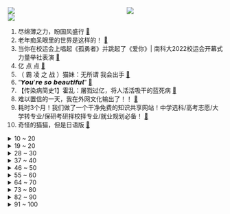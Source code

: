 <div >
	<a style="float:left;width:55%;" href = "https://github.com/anuraghazra/github-readme-stats">
	 <img src = "https://github-readme-stats.vercel.app/api?username=iuuuuuaena&theme=buefy&show_icons=true"/>
	</a>
	<a  style="float:right;width:45%" href = "https://github.com/anuraghazra/github-readme-stats">
	 <img  src="https://github-readme-stats.vercel.app/api/top-langs/?username=anuraghazra&layout=compact"/>
	</a>
	</div>

[![](https://img.shields.io/badge/jxd-@jxdgogogo.xyz-yellowgreen.svg)](https://www.jxdgogogo.xyz)<br>
1. 尽绵薄之力，盼国风盛行 [:link:](//www.bilibili.com/video/BV1ed4y1r7gF) <br>
2. 老年痴呆眼里的世界是这样的！ [:link:](//www.bilibili.com/video/BV1e841187R8) <br>
3. 当你在校运会上唱起《孤勇者》并跳起了《爱你》| 南科大2022校运会开幕式力量举社表演 [:link:](//www.bilibili.com/video/BV1id4y1r7fm) <br>
4. 亿 点 点 [:link:](//www.bilibili.com/video/BV13G4y1f7nP) <br>
5. （ 霸 凌 之 战 ）猫妹：无所谓 我会出手 [:link:](//www.bilibili.com/video/BV18841187nP) <br>
6. “𝙔𝙤𝙪'𝙧𝙚 𝙨𝙤 𝙗𝙚𝙖𝙪𝙩𝙞𝙛𝙪𝙡” [:link:](//www.bilibili.com/video/BV1we4y147D7) <br>
7. 【传染病简史1】霍乱：屠戮过亿，将人活活吸干的蓝死病 [:link:](//www.bilibili.com/video/BV1Yv4y1S713) <br>
8. 难以置信的一天，我在外网文化输出了！！ [:link:](//www.bilibili.com/video/BV1eG411w7vh) <br>
9. 耗时3个月！我们做了一个干净免费的知识共享网站！中学选科/高考志愿/大学转专业/保研考研择校择专业/就业规划必备！ [:link:](//www.bilibili.com/video/BV1M24y127xb) <br>
10. 奇怪的猫猫，但是日语版 [:link:](//www.bilibili.com/video/BV1sP4y127HN) <br>
<details>
<summary>10 ~ 20</summary>

11. 《原神》角色演示-「莱依拉：遥熠星轨」 [:link:](//www.bilibili.com/video/BV1RG4y1Z7ph) <br>
12. 【医案寻踪】如何降低近视度数？I 近视，不过就是一门生意 [:link:](//www.bilibili.com/video/BV1xd4y1k7W8) <br>
13. 开一家殡葬店真的赚钱吗？我实地呆上一周给你答案！ [:link:](//www.bilibili.com/video/BV1sP4y12743) <br>
14. 这是一条不能燃的视频 [:link:](//www.bilibili.com/video/BV1EP4y127j5) <br>
15. 关于抽象话的深度研究：为什么我们无法在网上好好说话？ [:link:](//www.bilibili.com/video/BV1Vd4y1b71B) <br>
16. 安徽大哥半挂改房车，专做移动大酒店，一场6000块，月接待8000桌 [:link:](//www.bilibili.com/video/BV1WW4y147a9) <br>
17. 关于我人生第一把吉他的事故… [:link:](//www.bilibili.com/video/BV1sP4y127gJ) <br>
18. 【木雕】试作纳西妲 [:link:](//www.bilibili.com/video/BV1iP4y127QL) <br>
19. 【真人QQ飞车】小橘子超进化！ [:link:](//www.bilibili.com/video/BV12d4y1F713) <br>
</details>
<details>
<summary>19 ~ 20</summary>

20. 巴尔泽布，我再也不登神啦！原神全58位角色秒杀散兵周本合集 [:link:](//www.bilibili.com/video/BV1v841187An) <br>
21. 做视频能遇到欣赏自己视频多粉丝真的也是一种幸运 [:link:](//www.bilibili.com/video/BV13d4y1F7hV) <br>
22. 黑帮教父的心酸发家史，这也太励志了吧！ [:link:](//www.bilibili.com/video/BV1zg411s7iG) <br>
23. 封印解除Plus [:link:](//www.bilibili.com/video/BV1yt4y1P7mD) <br>
24. 我的第一条“vlog”，能上热门吗？ [:link:](//www.bilibili.com/video/BV1bG4y1f7fj) <br>
25. 用五边形画缠绕的五角星# 一学就会 [:link:](//www.bilibili.com/video/BV1v84y1y7pt) <br>
26. 第一次见现实开挂的！ [:link:](//www.bilibili.com/video/BV1yG4y1Z7pE) <br>
27. 《不听话挑战》 [:link:](//www.bilibili.com/video/BV1Ae4y1s71T) <br>
28. 【纯黑】《战神：诸神黄昏》战神难度无伤攻略解说 第二期 [:link:](//www.bilibili.com/video/BV1iP4y1y7yC) <br>
</details>
<details>
<summary>28 ~ 30</summary>

29. 原神攻略UP主：这么肝，值得吗？ [:link:](//www.bilibili.com/video/BV1Wd4y1k756) <br>
30. 男生的各种超能力，男生还有哪些钞能力？#内容过于真实#搞笑#段子#场景 [:link:](//www.bilibili.com/video/BV1od4y1r7jK) <br>
31. 喔↑诶！喔↑喔↑ [:link:](//www.bilibili.com/video/BV1JP411c7Hx) <br>
32. 客 服 的 名 场 面 变 身 4.0 [:link:](//www.bilibili.com/video/BV13G4y1b7v8) <br>
33. 珠海航展，你确定不是中东双十一？ [:link:](//www.bilibili.com/video/BV1wG4y1b7GF) <br>
34. 宝可梦世界锦标赛决赛 小智vs丹帝，完整版6V6全面对战 [:link:](//www.bilibili.com/video/BV1BP411c79f) <br>
35. 用内心的力量，奔赴未知的远方 | 影石Think bold. [:link:](//www.bilibili.com/video/BV1xW4y1s7se) <br>
36. 我是一名煤矿工人，这是我的最后一个夜班，也是最后一个井，平安退休 [:link:](//www.bilibili.com/video/BV1Et4y1N7Ws) <br>
37. 整完这个活，脑细胞死了一半 [:link:](//www.bilibili.com/video/BV168411b7Mj) <br>
</details>
<details>
<summary>37 ~ 40</summary>

38. 东北不能失去酸菜！《二周目》 [:link:](//www.bilibili.com/video/BV18W4y1s7eP) <br>
39. “请等我失败死掉后，再来笑我吧” [:link:](//www.bilibili.com/video/BV1H84y1y7sU) <br>
40. 求求你别玩假原神了！这才是真原神！都市传说！ [:link:](//www.bilibili.com/video/BV1aD4y1t7DY) <br>
41. 只因篮球，但是二向箔！ [:link:](//www.bilibili.com/video/BV1g14y157df) <br>
42. 张 宇 宙 [:link:](//www.bilibili.com/video/BV1ce4y1s7CS) <br>
43. B站小伙伴，中部空军正式入驻！芜湖起飞~ [:link:](//www.bilibili.com/video/BV1Td4y1F7CL) <br>
44. 【罗伊Roi】最后的皇家3D Live! [:link:](//www.bilibili.com/video/BV1cd4y1c7yy) <br>
45. 从木头里取出一个小可爱，看着他慢慢长大～ [:link:](//www.bilibili.com/video/BV1hW4y147bX) <br>
46. 【阿斗】史上最羞耻名场面，国外演员太敢拍了！美剧史诗巨作《权力的游戏》第19期 [:link:](//www.bilibili.com/video/BV1v841187vf) <br>
</details>
<details>
<summary>46 ~ 50</summary>

47. 1步1步1步1步，用一种很新的方式打开生活 [:link:](//www.bilibili.com/video/BV1fv4y1U7KA) <br>
48. 来猩猩直播间，回收你们的室友 [:link:](//www.bilibili.com/video/BV1TG4y1b7DK) <br>
49. 你小子就这么糊弄校领导的是罢 [:link:](//www.bilibili.com/video/BV1he4y1W73u) <br>
50. 100支弓箭！实拍亚索风墙！我们终会因热爱走到一起！ [:link:](//www.bilibili.com/video/BV1Gv4y1m714) <br>
51. 都怪我爱心泛滥，我有责任 [:link:](//www.bilibili.com/video/BV16G4y1t7cf) <br>
52. 《百面千相》首曝PV——千相阅尽，方知众生百面 [:link:](//www.bilibili.com/video/BV1UK411m7xQ) <br>
53. “你看，这个世界好温柔!” [:link:](//www.bilibili.com/video/BV1hG411F7uR) <br>
54. 不为人知！水浒传多出来的20回，讲了什么？《水浒传》P46 [:link:](//www.bilibili.com/video/BV1M14y1W7WR) <br>
55. 本来挺喜欢这些动漫的…… [:link:](//www.bilibili.com/video/BV1gP4y127GT) <br>
</details>
<details>
<summary>55 ~ 60</summary>

56. 古人起的雅称是真的美！ [:link:](//www.bilibili.com/video/BV18e4y1W7Qo) <br>
57. 太沙雕了！当我把自己替换成了游戏的主角 [:link:](//www.bilibili.com/video/BV1p841187fL) <br>
58. 一咬就爆汁的鸡腿 [:link:](//www.bilibili.com/video/BV1QP411c7oV) <br>
59. 普通长相女生如何通过穿搭改变气质？（报恩神裤篇） [:link:](//www.bilibili.com/video/BV1fg411B7ze) <br>
60. 三 观 比 五 官 正，但 瞎 [:link:](//www.bilibili.com/video/BV1Mm4y1F7oT) <br>
61. 锤子都抡冒烟了 [:link:](//www.bilibili.com/video/BV1Gm4y1F7AR) <br>
62. 这是小提琴该有的动静？ [:link:](//www.bilibili.com/video/BV1zY411Z7PX) <br>
63. 决战狮子猫之猫德学院的新式装备 [:link:](//www.bilibili.com/video/BV1o14y1p7Aq) <br>
64. 纳西妲：变 聪 明 啦 ~【4K60P】 [:link:](//www.bilibili.com/video/BV15W4y147xc) <br>
</details>
<details>
<summary>64 ~ 70</summary>

65. 大学生如何在宿舍拍出《奔跑吧兄弟》第2季 [:link:](//www.bilibili.com/video/BV1sG411w755) <br>
66. 五个任务的隐藏后续，早看早做完 [:link:](//www.bilibili.com/video/BV1Re4y1W7qU) <br>
67. 能看懂这个视频的人成分肯定有亿点复杂 [:link:](//www.bilibili.com/video/BV1JP411c7n6) <br>
68. “就一次，万一呢？” [:link:](//www.bilibili.com/video/BV1Vd4y1k7mx) <br>
69. 下地干活，不就是为了那几只鸡吗 [:link:](//www.bilibili.com/video/BV1Md4y1c7eg) <br>
70. “治愈神曲《群青》，无法超越的绝美画面!！” [:link:](//www.bilibili.com/video/BV11D4y1t73q) <br>
71. 模拟大都市 2016年的存档还在... [:link:](//www.bilibili.com/video/BV1W841187rF) <br>
72. 那些写进作文会让老师发麻的游戏台词，建议收藏备用 [:link:](//www.bilibili.com/video/BV1Nv4y1m76y) <br>
73. 把原神全部的糖塞入一首《心如止水》中「原神/填词/翻唱/心如止水/4K」 [:link:](//www.bilibili.com/video/BV16Y411Z7wJ) <br>
</details>
<details>
<summary>73 ~ 80</summary>

74. 话梅排骨？ [:link:](//www.bilibili.com/video/BV16G4y1f79U) <br>
75. 还好我跑得快 [:link:](//www.bilibili.com/video/BV1eM411k7R2) <br>
76. 《王者荣耀世界》全新实机演示发布 [:link:](//www.bilibili.com/video/BV1jG411F7WV) <br>
77. 当你有个年龄差很大的弟弟 [:link:](//www.bilibili.com/video/BV1TY411f77q) <br>
78. 【MEME】别坐着了 一起来跳一跳吧 [:link:](//www.bilibili.com/video/BV1G14y1W7ig) <br>
79. 世界顶尖黑客大赛，全是神仙打架...... [:link:](//www.bilibili.com/video/BV1gd4y1b7aK) <br>
80. 健身10年无人知，妹妹露脸万人来，隔离第16天 [:link:](//www.bilibili.com/video/BV1eG4y1t7SK) <br>
81. 眼“色”游戏 （9） [:link:](//www.bilibili.com/video/BV1b14y1p7ju) <br>
82. 自助餐螃蟹、惠灵顿牛排随便吃，仨战士来团建了 [:link:](//www.bilibili.com/video/BV1hG411w7bY) <br>
</details>
<details>
<summary>82 ~ 90</summary>

83. “巴尔泽布 我已登神”日配 柿原彻也一张口瞬间注入灵魂 他吼的真的好好听 [:link:](//www.bilibili.com/video/BV1aD4y1t7hq) <br>
84. 国外哈利波特粉丝的迷惑行为大赏！ [:link:](//www.bilibili.com/video/BV1Mt4y1T773) <br>
85. 猫：哇，新玩具~  啊！！！没啦！！ [:link:](//www.bilibili.com/video/BV1Re4y1x7Xj) <br>
86. 《这短短二十多秒，让全球石头人宕机一整天》 [:link:](//www.bilibili.com/video/BV15W4y147Mc) <br>
87. 我和DD猫的一部分动作合集 [:link:](//www.bilibili.com/video/BV1BW4y1476n) <br>
88. 【原神】十个冷门但是有趣的bug玩法 [:link:](//www.bilibili.com/video/BV1Ce4y1x7Ht) <br>
89. 三 国 最 强 男 刀 [:link:](//www.bilibili.com/video/BV1mg411s7xD) <br>
90. 1米9女生带领宿舍姐妹走上致富之路…… [:link:](//www.bilibili.com/video/BV1814y1p78d) <br>
91. 《萌宠区UP主》 [:link:](//www.bilibili.com/video/BV1S84y1v73Q) <br>
</details>
<details>
<summary>91 ~ 100</summary>

92. [静改动] RC遥控潜艇制作历程 [:link:](//www.bilibili.com/video/BV1M84y1v71R) <br>
93. 好心酸啊！有人随便就大满贯的奖却是一个普通演员摸爬滚打四十年才换来的…… [:link:](//www.bilibili.com/video/BV1vG411w7VE) <br>
94. 世界上最美的岛屿！断崖绝壁上的旷野之息｜法罗群岛 4K HDR [:link:](//www.bilibili.com/video/BV1NY411f7rf) <br>
95. 宫崎骏动漫风滤镜 [:link:](//www.bilibili.com/video/BV1LP411A7KV) <br>
96. 华农兄弟：摘点脐橙给兄弟，顺便学两道菜，省得兄弟老摇头 [:link:](//www.bilibili.com/video/BV1re4y1x7HT) <br>
97. 南昌. 九龙湖消防联动 [:link:](//www.bilibili.com/video/BV1WG411w7KK) <br>
98. 【趣味地理】一碰就碎成渣的石头，为高考地理题添砖加瓦了！ [:link:](//www.bilibili.com/video/BV1s84y1y7QQ) <br>
99. 白敬亭吻宋轶，没有演技，全是感情！长风渡真情侣官宣了！ [:link:](//www.bilibili.com/video/BV1Zg411i7cN) <br>
100. 兄弟们看看这个400什么水平 [:link:](//www.bilibili.com/video/BV15g411z7Je) <br>
</details>
